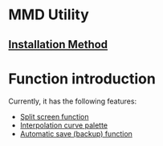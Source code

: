 # MMD Utility

## [Installation Method](https://github.com/oigami/MMDUtility/wiki/how_to_install)


# Function introduction
Currently, it has the following features:

- [Split screen function](https://github.com/oigami/MMDUtility/wiki#view_split)
- [Interpolation curve palette](https://github.com/oigami/MMDUtility/wiki#ic_pallete)
- [Automatic save (backup) function](https://github.com/oigami/MMDUtility/wiki#auto_save)
